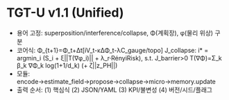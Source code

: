 # TGT-U v1.1 (Unified)
- 용어 고정: superposition/interference/collapse, Φ(계획장), φ(물리 위상) 구분
- 코어식:
  Φ_{t+1}=Φ_t+Δt[iV_t-κΔΦ_t-λC_gauge/topo]
  J_collapse: i* = argmin_i (S_i + ξ||T(∇φ_i)|| + λ_r·RényiRisk), s.t. J_barrier>0
  T(∇Φ)=Σ_k β_k ∇Φ_k log(1+1/d_k) (+ ζ||z_PH||)
- 모듈: encode→estimate_field→propose→collapse→micro→memory.update
- 출력 순서: (1) 핵심식 (2) JSON/YAML (3) KPI/불변성 (4) 버전/시드/플래그
